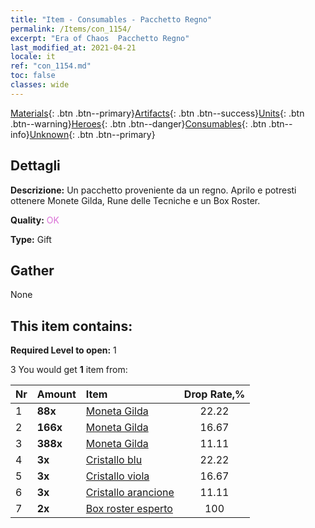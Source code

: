 ```yaml
---
title: "Item - Consumables - Pacchetto Regno"
permalink: /Items/con_1154/
excerpt: "Era of Chaos  Pacchetto Regno"
last_modified_at: 2021-04-21
locale: it
ref: "con_1154.md"
toc: false
classes: wide
---
```

 [Materials](/it/Items/){: .btn .btn--primary}[Artifacts](/it/Items/Artifacts/){: .btn .btn--success}[Units](/it/Items/Units/){: .btn .btn--warning}[Heroes](/it/Items/Heroes/){: .btn .btn--danger}[Consumables](/it/Items/Consumables/){: .btn .btn--info}[Unknown](/it/Items/Unknown/){: .btn .btn--primary}

## Dettagli
 **Descrizione:** Un pacchetto proveniente da un regno. Aprilo e potresti ottenere Monete Gilda, Rune delle Tecniche e un Box Roster.

 **Quality:** <span style="color: #DA70D6">OK</span>

 **Type:** Gift

## Gather

  None

## This item contains:

 **Required Level to open:** 1

 3 You would get **1** item  from:

  | Nr | Amount |     Item    | Drop Rate,% |
  |:---|:-------|:------------|:---------:|
  | 1 |  **88x** | [Moneta Gilda](/it/Items/con_896/) | 22.22 | 
  | 2 |  **166x** | [Moneta Gilda](/it/Items/con_896/) | 16.67 | 
  | 3 |  **388x** | [Moneta Gilda](/it/Items/con_896/) | 11.11 | 
  | 4 |  **3x** | [Cristallo blu](/it/Items/con_716/) | 22.22 | 
  | 5 |  **3x** | [Cristallo viola](/it/Items/con_720/) | 16.67 | 
  | 6 |  **3x** | [Cristallo arancione](/it/Items/con_730/) | 11.11 | 
  | 7 |  **2x** | [Box roster esperto](/it/Items/con_776/) | 100 | 

